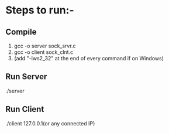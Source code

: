 # Steps to run:-

## Compile
1. gcc -o server sock_srvr.c
2. gcc -o client sock_clnt.c
3. (add "-lws2_32" at the end of every command if on Windows)

## Run Server
./server

## Run Client
./client 127.0.0.1(or any connected IP)
